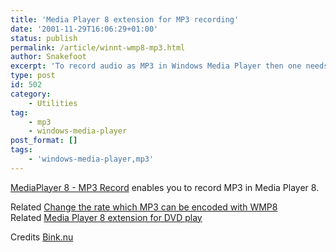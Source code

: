 ```yaml
---
title: 'Media Player 8 extension for MP3 recording'
date: '2001-11-29T16:06:29+01:00'
status: publish
permalink: /article/winnt-wmp8-mp3.html
author: Snakefoot
excerpt: 'To record audio as MP3 in Windows Media Player then one needs to buy a license for the MP3 codec.'
type: post
id: 502
category:
    - Utilities
tag:
    - mp3
    - windows-media-player
post_format: []
tags:
    - 'windows-media-player,mp3'
---
```

[MediaPlayer 8 - MP3 Record](http://smallvoid.orgfree.com/?file=mp8_mp3.zip) enables you to record MP3 in Media Player 8.  
  
 Related [Change the rate which MP3 can be encoded with WMP8](/article/media-player-mp3-encoding.html)  
 Related [Media Player 8 extension for DVD play](/article/winnt-wmp8-dvd.html)  
  
 Credits [Bink.nu](http://old.bink.nu/downloads.htm)